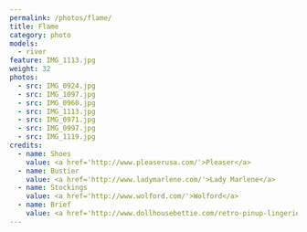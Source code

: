 ```yaml
---
permalink: /photos/flame/
title: Flame
category: photo
models:
  - river
feature: IMG_1113.jpg
weight: 32
photos:
  - src: IMG_0924.jpg
  - src: IMG_1097.jpg
  - src: IMG_0960.jpg
  - src: IMG_1113.jpg
  - src: IMG_0971.jpg
  - src: IMG_0997.jpg
  - src: IMG_1119.jpg
credits:
  - name: Shoes
    value: <a href='http://www.pleaserusa.com/'>Pleaser</a>
  - name: Bustier
    value: <a href='http://www.ladymarlene.com/'>Lady Marlene</a>
  - name: Stockings
    value: <a href='http://www.wolford.com/'>Wolford</a>
  - name: Brief
    value: <a href='http://www.dollhousebettie.com/retro-pinup-lingerie/1530-rago-high-waist-full-cut-satin-brief.html'>Rago</a>
---
```

